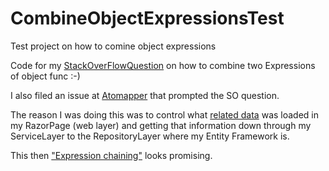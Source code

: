 # CombineObjectExpressionsTest
Test project on how to comine object expressions

Code for my [StackOverFlowQuestion](https://stackoverflow.com/questions/55440167/how-to-merge-object-expressions?noredirect=1#comment97597118_55440167) on how to combine two Expressions of object func :-)

I also filed an issue at [Atomapper](https://github.com/AutoMapper/AutoMapper/issues/3018#issuecomment-478276913) that prompted the SO question.


The reason I was doing this was to control what [related data](https://docs.microsoft.com/en-us/ef/core/querying/related-data?fbclid=IwAR0bWnQ_nHyVxVVAc8vE7JYZmaQJ34i52AS0etPCXGAaYNTy67yA6uWJZIE) was loaded in my RazorPage (web layer) and getting that information down through my ServiceLayer to the RepositoryLayer where my Entity Framework is.

This then ["Expression chaining"](http://stevesspace.com/2016/06/chaining-expressions-in-c/) looks promising.